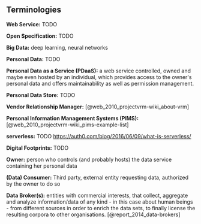 ## Terminologies 



__Web Service:__ TODO

__Open Specification:__ TODO

__Big Data:__ deep learning, neural networks

__Personal Data:__ TODO

__Personal Data as a Service (PDaaS):__ a web service controlled, owned and maybe even hosted 
by an individual, which provides access to the owner's personal data and offers maintainability 
as well as permission management. 


__Personal Data Store:__ TODO

__Vendor Relationship Manager:__ [@web_2010_projectvrm-wiki_about-vrm]

__Personal Information Management Systems (PIMS):__ [@web_2010_projectvrm-wiki_pims-example-list]

__serverless:__ TODO https://auth0.com/blog/2016/06/09/what-is-serverless/

__Digital Footprints:__ TODO

__Owner:__ person who controls (and probably hosts) the data service containing her personal 
data 

__(Data) Consumer:__ Third party, external entity requesting data, authorized by the owner to 
do so

__Data Broker(s):__ entities with commercial interests, that collect, aggregate and analyze
information/data of any kind - in this case about human beings - from different sources in order 
to enrich the data sets, to finally license the resulting corpora to other organisations.
[@report_2014_data-brokers]
